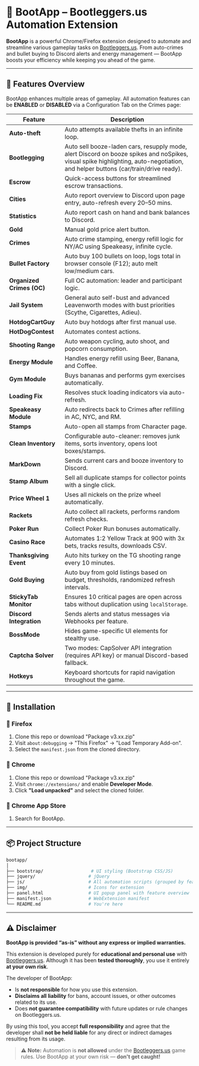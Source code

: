 # 🚀 BootApp – Bootleggers.us Automation Extension

**BootApp** is a powerful Chrome/Firefox extension designed to automate and streamline various gameplay tasks on [Bootleggers.us](https://www.bootleggers.us). From auto-crimes and bullet buying to Discord alerts and energy management — BootApp boosts your efficiency while keeping you ahead of the game.

---

## 🧩 Features Overview

BootApp enhances multiple areas of gameplay. All automation features can be **ENABLED** or **DISABLED** via a Configuration Tab on the Crimes page:

| Feature | Description |
|--------|-------------|
| **Auto-theft** | Auto attempts available thefts in an infinite loop. |
| **Bootlegging** | Auto sell booze-laden cars, resupply mode, alert Discord on booze spikes and noSpikes, visual spike highlighting, auto-negotiation, and helper buttons (car/train/drive ready). |
| **Escrow** | Quick-access buttons for streamlined escrow transactions. |
| **Cities** | Auto report overview to Discord upon page entry, auto-refresh every 20–50 mins. |
| **Statistics** | Auto report cash on hand and bank balances to Discord. |
| **Gold** | Manual gold price alert button. |
| **Crimes** | Auto crime stamping, energy refill logic for NY/AC using Speakeasy, infinite cycle. |
| **Bullet Factory** | Auto buy 100 bullets on loop, logs total in browser console (F12); auto melt low/medium cars. |
| **Organized Crimes (OC)** | Full OC automation: leader and participant logic. |
| **Jail System** | General auto self-bust and advanced Leavenworth modes with bust priorities (Scythe, Cigarettes, Adieu). |
| **HotdogCartGuy** | Auto buy hotdogs after first manual use. |
| **HotDogContest** | Automates contest actions. |
| **Shooting Range** | Auto weapon cycling, auto shoot, and popcorn consumption. |
| **Energy Module** | Handles energy refill using Beer, Banana, and Coffee. |
| **Gym Module** | Buys bananas and performs gym exercises automatically. |
| **Loading Fix** | Resolves stuck loading indicators via auto-refresh. |
| **Speakeasy Module** | Auto redirects back to Crimes after refilling in AC, NYC, and RM. |
| **Stamps** | Auto-open all stamps from Character page. |
| **Clean Inventory** | Configurable auto-cleaner: removes junk items, sorts inventory, opens loot boxes/stamps. |
| **MarkDown** | Sends current cars and booze inventory to Discord. |
| **Stamp Album** | Sell all duplicate stamps for collector points with a single click. |
| **Price Wheel 1** | Uses all nickels on the prize wheel automatically. |
| **Rackets** | Auto collect all rackets, performs random refresh checks. |
| **Poker Run** | Collect Poker Run bonuses automatically. |
| **Casino Race** | Automates 1:2 Yellow Track at 900 with 3x bets, tracks results, downloads CSV. |
| **Thanksgiving Event** | Auto hits turkey on the TG shooting range every 10 minutes. |
| **Gold Buying** | Auto buy from gold listings based on budget, thresholds, randomized refresh intervals. |
| **StickyTab Monitor** | Ensures 10 critical pages are open across tabs without duplication using `localStorage`. |
| **Discord Integration** | Sends alerts and status messages via Webhooks per feature. |
| **BossMode** | Hides game-specific UI elements for stealthy use. |
| **Captcha Solver** | Two modes: CapSolver API integration (requires API key) or manual Discord-based fallback. |
| **Hotkeys** | Keyboard shortcuts for rapid navigation throughout the game. |

---

## 🔧 Installation

### 🦊 Firefox

1. Clone this repo or download "Package v3.xx.zip"
2. Visit `about:debugging` → "This Firefox" → "Load Temporary Add-on".
3. Select the `manifest.json` from the cloned directory.

### 🧭 Chrome

1. Clone this repo or download "Package v3.xx.zip"
2. Visit `chrome://extensions/` and enable **Developer Mode**.
3. Click **"Load unpacked"** and select the cloned folder.

### 🧩 Chrome App Store

1. Search for BootApp.

---

## 📦 Project Structure

```bash
bootapp/
│
├── bootstrap/                  # UI styling (Bootstrap CSS/JS)
├── jquery/                    # jQuery
├── js/                        # All automation scripts (grouped by feature)
├── img/                       # Icons for extension
├── panel.html                 # UI popup panel with feature overview
├── manifest.json              # WebExtension manifest
└── README.md                  # You're here
```

---

## ⚠️ Disclaimer

**BootApp is provided “as-is” without any express or implied warranties.**

This extension is developed purely for **educational and personal use** with [Bootleggers.us](https://www.bootleggers.us). Although it has been **tested thoroughly**, you use it entirely **at your own risk**.

The developer of BootApp:

- Is **not responsible** for how you use this extension.
- **Disclaims all liability** for bans, account issues, or other outcomes related to its use.
- Does **not guarantee compatibility** with future updates or rule changes on Bootleggers.us.

By using this tool, you accept **full responsibility** and agree that the developer shall **not be held liable** for any direct or indirect damages resulting from its usage.

> ⚠️ **Note:** Automation is **not allowed** under the [Bootleggers.us](https://www.bootleggers.us) game rules. Use BootApp at your own risk — **don't get caught!**
